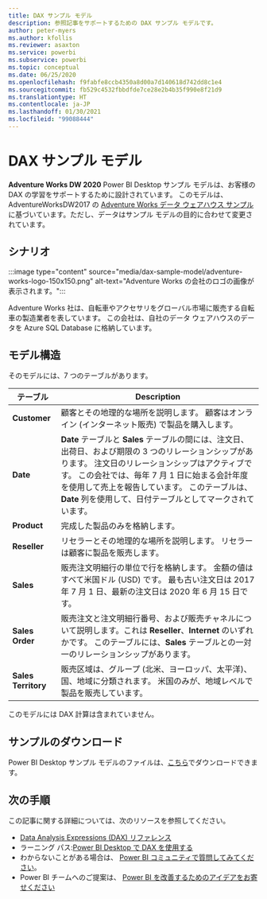 ```yaml
---
title: DAX サンプル モデル
description: 参照記事をサポートするための DAX サンプル モデルです。
author: peter-myers
ms.author: kfollis
ms.reviewer: asaxton
ms.service: powerbi
ms.subservice: powerbi
ms.topic: conceptual
ms.date: 06/25/2020
ms.openlocfilehash: f9fabfe8ccb4350a8d00a7d140618d742dd8c1e4
ms.sourcegitcommit: fb529c4532fbbdfde7ce28e2b4b35f990e8f21d9
ms.translationtype: HT
ms.contentlocale: ja-JP
ms.lasthandoff: 01/30/2021
ms.locfileid: "99088444"
---
```

# <a name="dax-sample-model"></a>DAX サンプル モデル

**Adventure Works DW 2020** Power BI Desktop サンプル モデルは、お客様の DAX の学習をサポートするために設計されています。 このモデルは、AdventureWorksDW2017 の [Adventure Works データ ウェアハウス サンプル](/sql/samples/adventureworks-install-configure#data-warehouse-downloads)に基づいています。ただし、データはサンプル モデルの目的に合わせて変更されています。

## <a name="scenario"></a>シナリオ

:::image type="content" source="media/dax-sample-model/adventure-works-logo-150x150.png" alt-text="Adventure Works の会社のロゴの画像が表示されます。":::

Adventure Works 社は、自転車やアクセサリをグローバル市場に販売する自転車の製造業者を表しています。 この会社は、自社のデータ ウェアハウスのデータを Azure SQL Database に格納しています。

## <a name="model-structure"></a>モデル構造

そのモデルには、7 つのテーブルがあります。

|テーブル|Description|
|-----|-------|
|**Customer**|顧客とその地理的な場所を説明します。 顧客はオンライン (インターネット販売) で製品を購入します。|
|**Date**|**Date** テーブルと **Sales** テーブルの間には、注文日、出荷日、および期限の 3 つのリレーションシップがあります。 注文日のリレーションシップはアクティブです。 この会社では、毎年 7 月 1 日に始まる会計年度を使用して売上を報告しています。 このテーブルは、**Date** 列を使用して、日付テーブルとしてマークされています。|
|**Product**|完成した製品のみを格納します。|
|**Reseller**|リセラーとその地理的な場所を説明します。 リセラーは顧客に製品を販売します。|
|**Sales**|販売注文明細行の単位で行を格納します。 金額の値はすべて米国ドル (USD) です。 最も古い注文日は 2017 年 7 月 1 日、最新の注文日は 2020 年 6 月 15 日です。|
|**Sales Order**|販売注文と注文明細行番号、および販売チャネルについて説明します。これは **Reseller**、**Internet** のいずれかです。 このテーブルには、**Sales** テーブルとの一対一のリレーションシップがあります。|
|**Sales Territory**|販売区域は、グループ (北米、ヨーロッパ、太平洋)、国、地域に分類されます。 米国のみが、地域レベルで製品を販売しています。|

このモデルには DAX 計算は含まれていません。

## <a name="download-sample"></a>サンプルのダウンロード

Power BI Desktop サンプル モデルのファイルは、[こちら](https://aka.ms/dax-docs-sample-file)でダウンロードできます。

## <a name="next-steps"></a>次の手順

この記事に関する詳細については、次のリソースを参照してください。

- [Data Analysis Expressions (DAX) リファレンス](/dax/)
- ラーニング パス:[Power BI Desktop で DAX を使用する](/learn/paths/dax-power-bi/)
- わからないことがある場合は、 [Power BI コミュニティで質問してみてください](https://community.powerbi.com/)。
- Power BI チームへのご提案は、 [Power BI を改善するためのアイデアをお寄せください](https://ideas.powerbi.com)